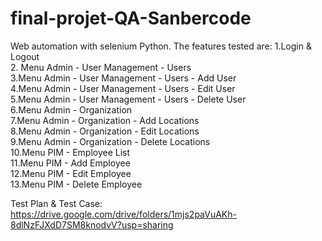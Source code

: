 # final-projet-QA-Sanbercode

Web automation with selenium Python. The features tested are:
1.Login & Logout  
2. Menu Admin - User Management - Users  
3.Menu Admin - User Management - Users - Add User  
4.Menu Admin - User Management - Users - Edit User  
5.Menu Admin - User Management - Users - Delete User  
6.Menu Admin - Organization  
7.Menu Admin - Organization - Add Locations  
8.Menu Admin - Organization - Edit Locations  
9.Menu Admin - Organization - Delete Locations  
10.Menu PIM - Employee List  
11.Menu PIM - Add Employee  
12.Menu PIM - Edit Employee  
13.Menu PIM - Delete Employee

Test Plan & Test Case:
https://drive.google.com/drive/folders/1mjs2paVuAKh-8dlNzFJXdD7SM8knodvV?usp=sharing
